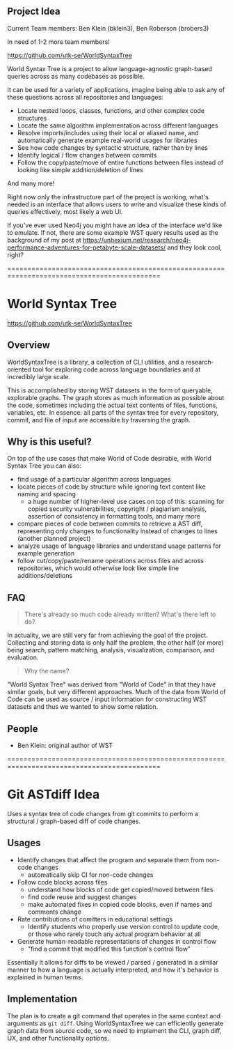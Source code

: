 ## Project Idea

Current Team members: Ben Klein (bklein3), Ben Roberson (brobers3)

In need of 1-2 more team members!

https://github.com/utk-se/WorldSyntaxTree

World Syntax Tree is a project to allow language-agnostic graph-based queries across as many codebases as possible.

It can be used for a variety of applications, imagine being able to ask any of these questions across all repositories and languages:

- Locate nested loops, classes, functions, and other complex code structures
- Locate the same algorithm implementation across different languages
- Resolve imports/includes using their local or aliased name, and automatically generate example real-world usages for libraries
- See how code changes by syntactic structure, rather than by lines
- Identify logical / flow changes between commits
- Follow the copy/paste/move of entire functions between files instead of looking like simple addition/deletion of lines

And many more!

Right now only the infrastructure part of the project is working, what's needed is an interface that allows users to write and visualize these kinds of queries effectively, most likely a web UI.

If you've ever used Neo4j you might have an idea of the interface we'd like to emulate. If not, there are some example WST query results used as the background of my post at https://unhexium.net/research/neo4j-performance-adventures-for-petabyte-scale-datasets/ and they look cool, right?

============================================================================================


# World Syntax Tree

https://github.com/utk-se/WorldSyntaxTree

## Overview

WorldSyntaxTree is a library, a collection of CLI utilities, and a research-oriented tool for exploring code across language boundaries and at incredibly large scale.

This is accomplished by storing WST datasets in the form of queryable, explorable graphs. The graph stores as much information as possible about the code, sometimes including the actual text contents of files, functions, variables, etc. In essence: all parts of the syntax tree for every repository, commit, and file of input are accessible by traversing the graph.

## Why is this useful?

On top of the use cases that make World of Code desirable, with World Syntax Tree you can also:

- find usage of a particular algorithm across languages
- locate pieces of code by structure while ignoring text content like naming and spacing
  - a huge number of higher-level use cases on top of this: scanning for copied security vulnerabilities, copyright / plagiarism analysis, assertion of consistency in formatting tools, and many more
- compare pieces of code between commits to retrieve a AST diff, representing only changes to functionality instead of changes to lines (another planned project)
- analyze usage of language libraries and understand usage patterns for example generation
- follow cut/copy/paste/rename operations across files and across repositories, which would otherwise look like simple line additions/deletions

## FAQ

> There's already so much code already written? What's there left to do?

In actuality, we are still very far from achieving the goal of the project. Collecting and storing data is only half the problem, the other half (or more) being search, pattern matching, analysis, visualization, comparison, and evaluation.

> Why the name?

"World Syntax Tree" was derived from "World of Code" in that they have similar goals, but very different approaches. Much of the data from World of Code can be used as source / input information for constructing WST datasets and thus we wanted to show some relation.

## People

- Ben Klein: original author of WST

============================================================================================


# Git ASTdiff Idea

Uses a syntax tree of code changes from git commits to perform a structural / graph-based diff of code changes.

## Usages

- Identify changes that affect the program and separate them from non-code changes
  - automatically skip CI for non-code changes
- Follow code blocks across files
  - understand how blocks of code get copied/moved between files
  - find code reuse and suggest changes
  - make automated fixes in copied code blocks, even if names and comments change
- Rate contributions of comitters in educational settings
  - Identify students who properly use version control to update code, or those who rarely touch any actual program behavior at all
- Generate human-readable representations of changes in control flow
  - "find a commit that modified this function's control flow"

Essentially it allows for diffs to be viewed / parsed / generated in a similar manner to how a language is actually interpreted, and how it's behavior is explained in human terms.

## Implementation

The plan is to create a git command that operates in the same context and arguments as `git diff`. Using WorldSyntaxTree we can efficiently generate graph data from source code, so we need to implement the CLI, graph diff, UX, and other functionality options.
